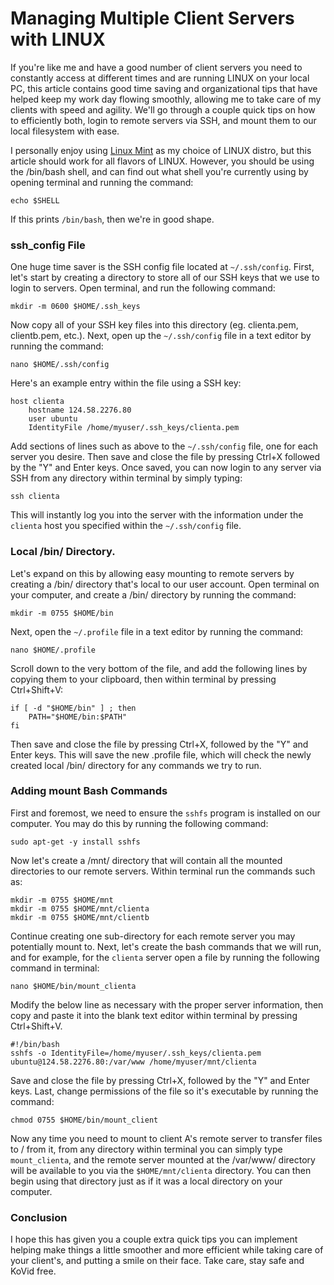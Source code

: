 
# Managing Multiple Client Servers with LINUX

If you're like me and have a good number of client servers you need to constantly access at different times and are running LINUX on 
your local PC, this article contains good time saving and organizational tips that have helped keep my work day flowing 
smoothly, allowing me to take care of my clients with speed and agility.  We'll go through a couple quick tips on how to efficiently both, login to remote servers via SSH, and 
mount them to our local filesystem with ease.

I personally enjoy using [Linux Mint](https://linuxmint.com/) as my choice of LINUX distro, but this article should work for all flavors of LINUX.  However, you 
should be using the /bin/bash shell, and can find out what shell you're currently using by opening terminal and running the command:

`echo $SHELL`

If this prints `/bin/bash`, then we're in good shape.


### ssh_config File

One huge time saver is the SSH config file located at `~/.ssh/config`.  First, let's start by creating a directory to store all of our SSH keys that we use 
to login to servers.  Open terminal, and run the following command:

`mkdir -m 0600 $HOME/.ssh_keys`

Now copy all of your SSH key files into this directory (eg. clienta.pem, clientb.pem, etc.).  Next, open up the `~/.ssh/config` file in a text 
editor by running the command:

`nano $HOME/.ssh/config`

Here's an example entry within the file using a SSH key:

~~~
host clienta
    hostname 124.58.2276.80
    user ubuntu
    IdentityFile /home/myuser/.ssh_keys/clienta.pem
~~~

Add sections of lines such as above to the `~/.ssh/config` file, one for each server you desire.  Then save and close the file by 
pressing Ctrl+X followed by the "Y" and Enter keys.  Once saved, you can now login to any server via SSH from any 
directory within terminal by simply typing:

`ssh clienta`

This will instantly log you into the server with the information under the `clienta` host you specified within the `~/.ssh/config` file.


### Local /bin/ Directory.

Let's expand on this by allowing easy mounting to remote servers by creating a /bin/ directory that's local to our user account.  Open terminal on your computer, and create a 
/bin/ directory by running the command:

`mkdir -m 0755 $HOME/bin`

Next, open the `~/.profile` file in a text editor by running the command:

`nano $HOME/.profile`

Scroll down to the very bottom of the file, and add the following lines by copying them to your clipboard, then within terminal by pressing Ctrl+Shift+V:

~~~
if [ -d "$HOME/bin" ] ; then
    PATH="$HOME/bin:$PATH"
fi
~~~

Then save and close the file by pressing Ctrl+X, followed by the "Y" and Enter keys.  This will save the new .profile file, which will check the newly created 
local /bin/ directory for any commands we try to run.


### Adding mount Bash Commands

First and foremost, we need to ensure the `sshfs` program is installed on our computer.  You may do this by running the following command:

`sudo apt-get -y install sshfs`

Now let's create a /mnt/ directory that will contain all the mounted directories to our remote servers.  Within terminal 
run the commands such as:

~~~
mkdir -m 0755 $HOME/mnt
mkdir -m 0755 $HOME/mnt/clienta
mkdir -m 0755 $HOME/mnt/clientb
~~~

Continue creating one sub-directory for each remote server you may potentially mount to.  Next, let's create the bash commands that we will 
run, and for example, for the `clienta` server open a file by running the following command in terminal:

`nano $HOME/bin/mount_clienta`

Modify the below line as necessary with the proper server information, then copy and paste it into the blank text editor within terminal by pressing Ctrl+Shift+V.

~~~
#!/bin/bash
sshfs -o IdentityFile=/home/myuser/.ssh_keys/clienta.pem ubuntu@124.58.2276.80:/var/www /home/myuser/mnt/clienta
~~~

Save and close the file by pressing Ctrl+X, followed by the "Y" and Enter keys.  Last, change permissions of the file so it's executable by running the command:

`chmod 0755 $HOME/bin/mount_client`

Now any time you need to mount to client A's remote server to transfer files to / from it, from any directory within terminal you can simply type `mount_clienta`, and the remote server mounted 
at the /var/www/ directory will be available to you via the `$HOME/mnt/clienta` directory.  You can then begin using that directory just as 
if it was a local directory on your computer.


### Conclusion

I hope this has given you a couple extra quick tips you can implement helping make things a little 
smoother and more efficient while taking care of your client's, and putting a smile on their face.  Take care, stay safe and KoVid free.




